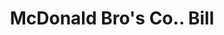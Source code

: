 ---
doi: 10.7916/D83B7BBP
date_other: '1910'
date_other_textual: '1910'
form: printed ephemera
genre:
- Invoices
name:
- McDonald Bro's Co.
object_in_context_url: https://biggert.cul.columbia.edu/items/view/ave_biggert_01878
subject_hierarchical_geographic:
- Minneapolis, Minnesota, United States
subject_name:
- McDonald Bro's Co.
title: McDonald Bro's Co.. Bill
sort_title: McDonald Bro's Co.. Bill
call_number: ave_biggert_01878
coordinates:
- 44.983333333333334,-93.26666666666667
pid: ave_biggert_01878
identifiers: ave_biggert_01878
thumbnail: false
permalink: /biggert/ave_biggert_01878/
layout: iiif-image-page
---
